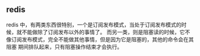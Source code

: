 ## redis

redis 中，有两类东西很特别，一个是订阅发布模式，当处于订阅发布模式的时候，就不能做除了订阅发布以外的事情了。
而另一类，则是阻塞读的时候，它不像订阅发布模式，完全不能做其他事情，但是因为它是阻塞的，其他的命令会在其阻塞
期间排队起来，只有阻塞操作结束才会执行。